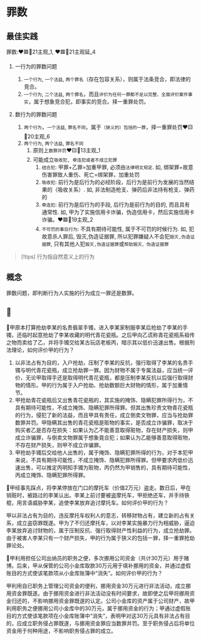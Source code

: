 # 罪数


## 最佳实践



罪数:❤️🟥🚪21主观_1, ❤️🟥🚪21主观延_4

1. 一行为的罪数问题
    1. `一个行为`, `一个法益`, `两个罪名`（存在包容关系），则属于法条竞合，即法律的竞合。
    1. `一个行为`, `二个法益`, `两个罪名`，而且`评价为任何一罪都不足以完整、全面评价案件事实`，属于想象竞合犯，即事实的竞合。择一重罪处罚。

2. 数行为的罪数问题

    1. `两个行为`，`一个法益`, `罪名不同`，属于`（狭义的）包括的一罪`，择一重罪处罚❤️🟨🚪20主观_6
    2. `两个行为`, `两个法益`, `罪名不同`
        1. 原则上`数罪并罚`❤️🟨🚪13主观_1
        2. 可能成立`吸收犯, 牵连犯或者不成立犯罪`
            1. `结合犯`: 甲罪+乙罪=加重甲罪, 必须由`法律明文规定`. 如, 绑架罪+故意伤害罪致人重伤、死亡=绑架罪，加重处罚
            2. `吸收犯`: 前行为是后行为的必经阶段，后行为是前行为发展的当然结果的（吸收关系）. 如, 非法制造枪支、弹药后非法持有枪支、弹药的
            3. `牵连犯`: 前行为是后行为的手段, 后行为是前行为的目的, 而且具有通常性. 如, 甲为了实施信用卡诈骗，伪造信用卡，然后实施信用卡诈骗。❤️🟩🚪19主观_2
            4. `不可罚的事后行为`: 不具有期待可能性, 属于不可罚的时候行为. 如, 犯故意杀人罪后, 毁灭,伪造证据罪, 所以犯罪嫌疑人不会犯`毁灭,伪造证据罪`, 只有其他人犯`毁灭,伪造证据罪`或`帮助毁灭、伪造证据罪`


> [!tips]
> 行为指自然意义上的行为


## 概念
罪数问题，即判断行为人实施的行为成立一罪还是数罪。


## 🍐

🍐甲原本打算抢劫李某的名贵翡翠手镯，进入李某家制服李某后抢劫了李某的手镯，还临时起意抢劫了李某收藏的明代青花瓷瓶。之后甲向乙谎称青花瓷瓶系祖传之物而卖给了乙，并将手镯交给某古玩店老板丙，暗示其以低价迅速出售。根据刑法理论，如何评价甲的行为？
1. 以非法占有为目的，入户抢劫，压制了李某的反抗，强行取得了李某的名贵手镯与明代青花瓷瓶，成立抢劫罪一罪。因为财物不属于专属法益，应当统一评价，无论甲取得手还是取得明代青花瓷瓶，都是压制李某反抗以后强行取得财物的情形。甲的行为属于入户抢劫、抢劫数额巨大财物的情形，属于加重情节。
2. 甲抢劫青花瓷瓶后又出售青花瓷瓶的，其实施的掩饰、隐瞒犯罪所得行为，不具有期待可能性，不成立掩饰、隐瞒犯罪所得罪。但其出售珍贵文物青花瓷瓶的行为，侵犯了新的法益，而且甲具有责任，成立倒卖文物罪，应当与抢劫罪数罪并罚。甲隐瞒其出售的青花瓷瓶是赃物的事实，是否成立诈骗罪，取决于购买者乙是否存在损失：如果认为乙不能善意取得赃物，存在财产损失，则甲成立诈骗罪，与倒卖文物罪属于想象竟合犯；如果认为乙能够善意取得赃物，不存在财产损失，则甲不成立诈骗罪。
3. 甲抢劫手镯后交给他人出售的，属于掩饰、隐瞒犯罪所得的行为，对于本犯甲来说，不具有期待可能性，不成立掩饰、隐瞒犯罪所得罪。但甲要求丙低价迅速出售，可以推定丙明知手镯为赃物，丙仍然为甲销售的，具有期待可能性，丙成立掩饰、隐瞒犯罪所得罪。


🍐甲经事先踩点，将李某停放在门口的摩托车（价值2万元）盗走。数日后，甲在销赃时，被路过的李某认出。李某上前讨要被盗摩托车，甲拒绝还车，并手持铁棍，用言语威胁李某，追使李某放弃追讨摩托车。如何评价甲的行为？

甲以非法占有为目的，违反摩托车权利人的意志，转移财物占有，建立新的占有关系，成立盗窃罪既遂。甲为了不归还摩托车，以对李某实施暴力行为相威胁，逼迫李某放弃追讨财物的，属于压制反抗、强行取得财产性利益的行为，成立抢劫罪。由于被害人李某只有一个财产损失，甲的行为属于狭义的包括一罪，择一重罪抢劫罪论处。

🍐甲利用担任公司出纳员的职务之便，多次挪用公司资金（共计30万元）用于赌博。后来，甲从保管的公司小金库取款30万元用于填补挪用的资金，并通过虚假账目的方式使该笔款项从小金库账簿中“消失”。如何评价甲的行为？


甲利用自已职务上管理公司资金的便利，挪用资金30万元进行非法活动，成立挪用资金罪既遂。由于挪用资金进行非法活动没有时间要求，故即使之后甲将挪用资金归还的，不影响挪用资金罪既遂的认定。公司小金库的资产属于公司财产，故甲利用职务之便挪用公司小金库中的30万元，属于挪用资金的行为；甲通过虚假账目的方式使该笔款项在小金库账簿中“消失”，表明甲对这30万元具有非法占有目的，应成立职务侵占罪既遂，与挪用资金罪应当数罪并罚。至于职务侵占后将单位资金用于何种用途，不影响职务侵占罪的成立。
